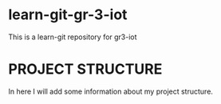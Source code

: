 # learn-git-gr-3-iot
This is a learn-git repository for gr3-iot


# PROJECT STRUCTURE
In here I will add some information about my project structure. 
